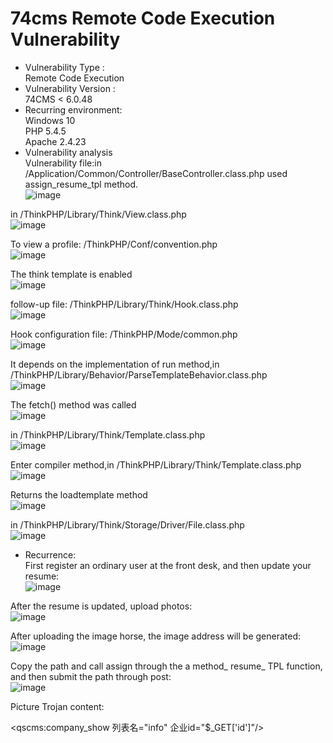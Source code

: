 # 74cms Remote Code Execution Vulnerability
* Vulnerability Type :  
Remote Code Execution  
* Vulnerability Version :  
74CMS < 6.0.48  
* Recurring environment:  
Windows 10  
PHP 5.4.5  
Apache 2.4.23
* Vulnerability analysis  
Vulnerability file:in /Application/Common/Controller/BaseController.class.php used assign_resume_tpl method.    
![image](https://github.com/BigTiger2020/74CMS/blob/main/01.png)

in /ThinkPHP/Library/Think/View.class.php   
![image](https://github.com/BigTiger2020/74CMS/blob/main/02.png)  

To view a profile: /ThinkPHP/Conf/convention.php  
![image](https://github.com/BigTiger2020/74CMS/blob/main/03.png)   

The think template is enabled  
![image](https://github.com/BigTiger2020/74CMS/blob/main/04.png)   

follow-up file: /ThinkPHP/Library/Think/Hook.class.php  
![image](https://github.com/BigTiger2020/74CMS/blob/main/05.png)  

Hook configuration file: /ThinkPHP/Mode/common.php  
![image](https://github.com/BigTiger2020/74CMS/blob/main/06.png)   

It depends on the implementation of run method,in /ThinkPHP/Library/Behavior/ParseTemplateBehavior.class.php  
![image](https://github.com/BigTiger2020/74CMS/blob/main/07.png)  

The fetch() method was called  
![image](https://github.com/BigTiger2020/74CMS/blob/main/08.png)    

in /ThinkPHP/Library/Think/Template.class.php  
![image](https://github.com/BigTiger2020/74CMS/blob/main/09.png)   

Enter compiler method,in /ThinkPHP/Library/Think/Template.class.php   
![image](https://github.com/BigTiger2020/74CMS/blob/main/10.png)  

Returns the loadtemplate method  
![image](https://github.com/BigTiger2020/74CMS/blob/main/11.png)    

in /ThinkPHP/Library/Think/Storage/Driver/File.class.php  
![image](https://github.com/BigTiger2020/74CMS/blob/main/12.png)   

* Recurrence:  
First register an ordinary user at the front desk, and then update your resume:   
![image](https://github.com/BigTiger2020/74CMS/blob/main/13.png)  

After the resume is updated, upload photos:  
![image](https://github.com/BigTiger2020/74CMS/blob/main/14.png)

After uploading the image horse, the image address will be generated:   
![image](https://github.com/BigTiger2020/74CMS/blob/main/15.png)

Copy the path and call assign through the a method_ resume_ TPL function, and then submit the path through post:  
![image](https://github.com/BigTiger2020/74CMS/blob/main/16.png)

Picture Trojan content:  
<?php phpinfo(); ?>  
<qscms:company_show 列表名="info" 企业id="$_GET['id']"/>  









